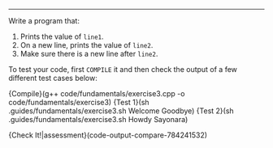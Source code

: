 ---

Write a program that:

 1. Prints the value of `line1`.
 1. On a new line, prints the value of `line2`.
 1. Make sure there is a new line after `line2`.
 
To test your code, first `COMPILE` it and then check the output of a few different test cases below:

{Compile}(g++ code/fundamentals/exercise3.cpp -o code/fundamentals/exercise3)
{Test 1}(sh .guides/fundamentals/exercise3.sh Welcome Goodbye)
{Test 2}(sh .guides/fundamentals/exercise3.sh Howdy Sayonara)

{Check It!|assessment}(code-output-compare-784241532)
